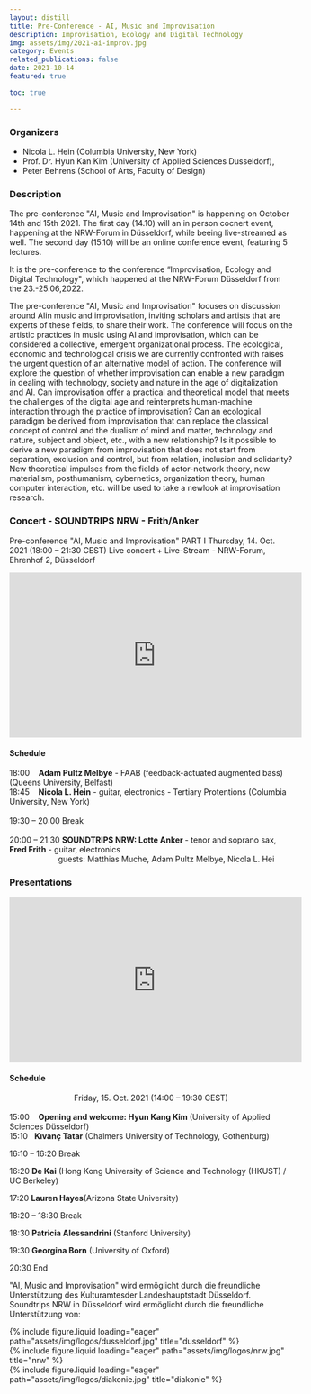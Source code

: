 ```yaml
---
layout: distill
title: Pre-Conference - AI, Music and Improvisation
description: Improvisation, Ecology and Digital Technology
img: assets/img/2021-ai-improv.jpg
category: Events
related_publications: false
date: 2021-10-14
featured: true

toc: true

---
```

### Organizers

- Nicola L. Hein (Columbia University, New York)
- Prof. Dr. Hyun Kan Kim (University of Applied Sciences Dusseldorf), 
- Peter Behrens (School of Arts, Faculty of Design)

### Description

The pre-conference "AI, Music and Improvisation" is happening on October 14th and 15th 2021. The first day (14.10) will an in person cocnert event, happening at the NRW-Forum in Düsseldorf, while beeing live-streamed as well. The second day (15.10) will be an online conference event, featuring 5 lectures.

It is the pre-conference to the conference “Improvisation, Ecology and Digital Technology",  which happened at the NRW-Forum Düsseldorf from the 23.-25.06,2022.

The pre-conference "AI, Music and Improvisation" focuses on discussion around AIin music and improvisation, inviting scholars and artists that are experts of these fields,  to share their work. The conference will focus on the artistic practices in music using AI and improvisation, which can be considered a collective, emergent organizational process. The ecological, economic and technological crisis we are currently confronted with raises the urgent question of an alternative model of action. The conference will explore the question of whether improvisation can enable a new paradigm in dealing with technology, society and nature in the age of digitalization and AI. Can improvisation offer a practical and theoretical model that meets the challenges of the digital age and reinterprets human-machine interaction through the practice of improvisation? Can an ecological paradigm be derived from improvisation that can replace the classical concept of control and the dualism of mind and matter, technology and nature, subject and object, etc., with a new relationship? Is it possible to derive a new paradigm from improvisation that does not start from separation, exclusion and control, but from relation, inclusion and solidarity? New theoretical impulses from the fields of actor-network theory, new materialism, posthumanism, cybernetics, organization theory, human computer interaction, etc. will be used to take a newlook at improvisation research.
 

### Concert - SOUNDTRIPS NRW - Frith/Anker

Pre-conference "AI, Music and Improvisation" PART I
Thursday, 14. Oct. 2021 (18:00 – 21:30 CEST)
Live concert + Live-Stream - NRW-Forum, Ehrenhof 2, Düsseldorf

<div><iframe width="560" height="315" src="https://www.youtube.com/embed/4atViAH9TwI" title="YouTube video player" frameborder="0" allow="accelerometer; autoplay; clipboard-write; encrypted-media; gyroscope; picture-in-picture" allowfullscreen="" style="width: 520.2px; height: 292.613px;" class=""></iframe></div>

#### Schedule

18:00 &nbsp; &nbsp;<b>Adam Pultz Melbye</b> - FAAB (feedback-actuated augmented bass) (Queens University, Belfast)<br>18:45 &nbsp; &nbsp;<b>Nicola L. Hein</b> - guitar, electronics - Tertiary Protentions (Columbia University, New York)<br><br>19:30 – 20:00 Break<br><br>
20:00 – 21:30&nbsp;<b>SOUNDTRIPS NRW: Lotte Anker </b>- tenor and soprano sax, <b>Fred Frith</b> - guitar, electronics<br>&nbsp; &nbsp; &nbsp; &nbsp; &nbsp; &nbsp; &nbsp; &nbsp; &nbsp; &nbsp; &nbsp; guests: Matthias Muche, Adam Pultz Melbye, Nicola L. Hei

### Presentations

<iframe width="560" height="315" src="https://www.youtube.com/embed/qmJrMAcPxhw" title="YouTube video player" frameborder="0" allow="accelerometer; autoplay; clipboard-write; encrypted-media; gyroscope; picture-in-picture" allowfullscreen="" style="width: 520.2px; height: 292.613px;"></iframe>
<br>

#### Schedule

<div style="text-align: center">Friday, 15. Oct. 2021 (14:00 – 19:30 CEST)</div>
<br>15:00 &nbsp; &nbsp;<b>Opening and welcome: Hyun Kang Kim </b>(University of Applied Sciences Düsseldorf)
<div class="blink">15:10 &nbsp; <b> Kıvanç Tatar</b> (Chalmers University of Technology, Gothenburg) </div>

16:10 – 16:20 Break

16:20 **De Kai** (Hong Kong University of Science and Technology (HKUST) / UC Berkeley)

17:20 **Lauren Hayes**(Arizona State University)

18:20 – 18:30 Break

18:30 **Patricia Alessandrini** (Stanford University)

19:30 **Georgina Born** (University of Oxford)

20:30 End

"AI, Music and Improvisation" wird ermöglicht durch die freundliche Unterstützung des Kulturamtesder Landeshauptstadt Düsseldorf. Soundtrips NRW in Düsseldorf wird ermöglicht durch die freundliche Unterstützung von:

<div class="row">
    <div class="col-sm mt-3 mt-md-0">
        {% include figure.liquid loading="eager" path="assets/img/logos/dusseldorf.jpg" title="dusseldorf" %}
    </div>
    <div class="col-sm mt-3 mt-md-0">
        {% include figure.liquid loading="eager" path="assets/img/logos/nrw.jpg" title="nrw" %}
    </div>
    <div class="col-sm mt-3 mt-md-0">
        {% include figure.liquid loading="eager" path="assets/img/logos/diakonie.jpg" title="diakonie" %}
    </div>
</div>